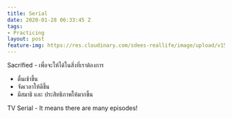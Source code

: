 ```yaml
---
title: Serial
date: 2020-01-28 06:33:45 Z
tags:
- Practicing
layout: post
feature-img: https://res.cloudinary.com/sdees-reallife/image/upload/v1555658919/sample_feature_img.png
---
```


Sacrified - เพื่อจะให้ได้ในสิ่งที่เราต้องการ

- ตื่นเช้าขึ้น
- จัดเวลาให้ดีขึ้น
- มีสมาธิ และ ประสิทธิภาพให้มากขึ้น

<i class="fa fa-child" style="color:plum"></i>

TV Serial - It means there are many episodes! 